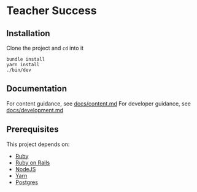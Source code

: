 # Teacher Success

## Installation

Clone the project and `cd` into it

```
bundle install
yarn install
./bin/dev
```

## Documentation

For content guidance, see [docs/content.md](docs/content.md)
For developer guidance, see [docs/development.md](docs/development.md)

## Prerequisites

This project depends on:

  - [Ruby](https://www.ruby-lang.org/)
  - [Ruby on Rails](https://rubyonrails.org/)
  - [NodeJS](https://nodejs.org/)
  - [Yarn](https://yarnpkg.com/)
  - [Postgres](https://www.postgresql.org/)


